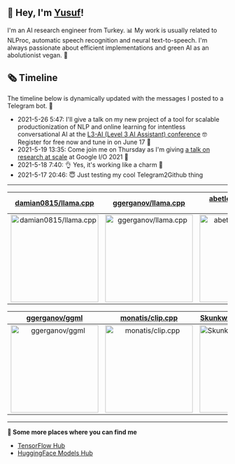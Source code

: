 ## 👋 Hey, I'm [Yusuf](https://www.linkedin.com/in/yusuf-sar%C4%B1g%C3%B6z-4bb826ba/)!

I'm an AI research engineer from Turkey. 📊 My work is usually related to NLProc, automatic speech recognition and neural text-to-speech. I'm always passionate about efficient implementations and green AI as an abolutionist vegan. 🌱
## 🗞️ Timeline
The timeline below is dynamically updated with the messages I posted to a Telegram bot. 🤖
- 2021-5-26 5:47: I'll give a talk on my new project of a tool for scalable productionization of NLP and online learning for intentless conversational AI at the [L3-AI (Level 3 AI Assistant) conference](https://l3-ai.dev) 🤓 Register for free now and tune in on June 17 🤙
- 2021-5-19 13:35: Come join me on Thursday as I'm giving [a talk on research at scale](https://gdg.community.dev/events/details/google-io-community-lounge-meetups-presents-machine-learning-developers-meetup-emeaapac/) at Google I/O 2021 🎉
- 2021-5-18 7:40: 👌 Yes, it's working like a charm 🥳
- 2021-5-17 20:46: 😇 Just testing my cool Telegram2Github thing

---

| [damian0815/llama.cpp](https://github.com/damian0815/llama.cpp) | [ggerganov/llama.cpp](https://github.com/ggerganov/llama.cpp) | [abetlen/llama-cpp-python](https://github.com/abetlen/llama-cpp-python) |
| :-: | :-: | :-: |
| <a href="https://github.com/damian0815/llama.cpp"><img src="https://github.com/monatis/monatis/raw/main/DISPLAY.jpg" alt="damian0815/llama.cpp" title="damian0815/llama.cpp" width="200" height="200"></a> | <a href="https://github.com/ggerganov/llama.cpp"><img src="https://github.com/monatis/monatis/raw/main/DISPLAY.jpg" alt="ggerganov/llama.cpp" title="ggerganov/llama.cpp" width="200" height="200"></a> | <a href="https://github.com/abetlen/llama-cpp-python"><img src="https://github.com/monatis/monatis/raw/main/DISPLAY.jpg" alt="abetlen/llama-cpp-python" title="abetlen/llama-cpp-python" width="200" height="200"></a> |

| [ggerganov/ggml](https://github.com/ggerganov/ggml) | [monatis/clip.cpp](https://github.com/monatis/clip.cpp) | [SkunkworksAI/BakLLaVA](https://github.com/SkunkworksAI/BakLLaVA) |
| :-: | :-: | :-: |
| <a href="https://github.com/ggerganov/ggml"><img src="https://github.com/monatis/monatis/raw/main/DISPLAY.jpg" alt="ggerganov/ggml" title="ggerganov/ggml" width="200" height="200"></a> | <a href="https://github.com/monatis/clip.cpp"><img src="https://github.com/monatis/monatis/raw/main/DISPLAY.jpg" alt="monatis/clip.cpp" title="monatis/clip.cpp" width="200" height="200"></a> | <a href="https://github.com/SkunkworksAI/BakLLaVA"><img src="https://github.com/monatis/monatis/raw/main/DISPLAY.jpg" alt="SkunkworksAI/BakLLaVA" title="SkunkworksAI/BakLLaVA" width="200" height="200"></a> |



---

**🤙 Some more places where you can find me**
- [TensorFlow Hub](https://tfhub.dev/monatis)
- [HuggingFace Models Hub](https://huggingface.co/mys)